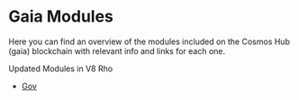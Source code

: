 # Gaia Modules

Here you can find an overview of the modules included on the Cosmos Hub (gaia) blockchain with relevant info and
links for each one.

Updated Modules in V8 Rho
- [Gov](./gov.md)
